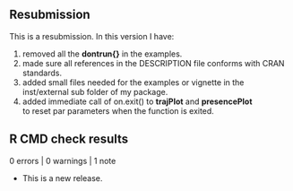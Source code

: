 ## Resubmission

This is a resubmission. In this version I have:
1. removed all the **dontrun{}** in the examples.
2. made sure all references in the DESCRIPTION file conforms with CRAN
standards.
3. added small files needed for the examples or vignette in the inst/external
sub folder of my package. 
4. added immediate call of on.exit() to **trajPlot** and **presencePlot**  
to reset par parameters when the function is exited.  

## R CMD check results

0 errors | 0 warnings | 1 note

* This is a new release.
